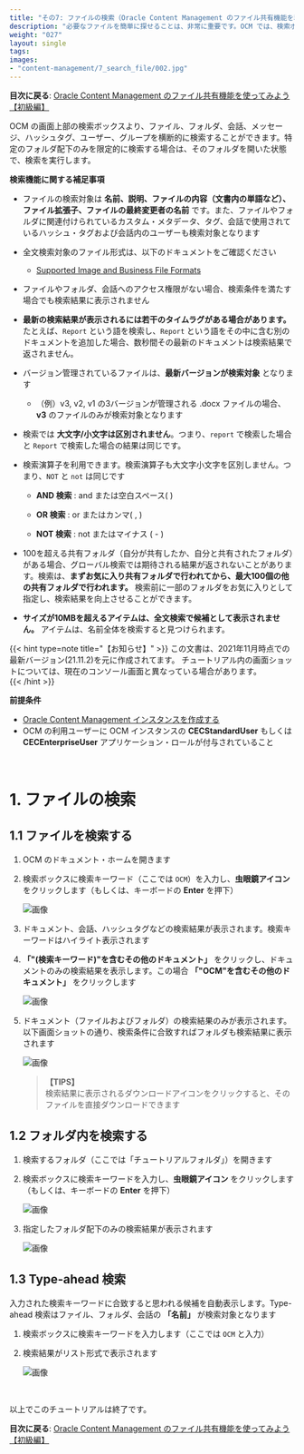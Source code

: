 ```yaml
---
title: "その7: ファイルの検索（Oracle Content Management のファイル共有機能を利用しよう）"
description: "必要なファイルを簡単に探せることは、非常に重要です。OCM では、検索ボックスよりファイル、フォルダ、会話、メッセージ、ハッシュタグ、ユーザー、グループを横断的に検索することができます。ここでは、OCM の検索機能の利用方法について習得します"
weight: "027"
layout: single
tags:
images:
- "content-management/7_search_file/002.jpg"
---
```


**目次に戻る**: [Oracle Content Management のファイル共有機能を使ってみよう【初級編】](../using_file_sharing)

OCM の画面上部の検索ボックスより、ファイル、フォルダ、会話、メッセージ、ハッシュタグ、ユーザー、グループを横断的に検索することができます。特定のフォルダ配下のみを限定的に検索する場合は、そのフォルダを開いた状態で、検索を実行します。

**検索機能に関する補足事項**

+ ファイルの検索対象は **名前、説明、ファイルの内容（文書内の単語など）、ファイル拡張子、ファイルの最終変更者の名前** です。また、ファイルやフォルダに関連付けられているカスタム・メタデータ、タグ、会話で使用されているハッシュ・タグおよび会話内のユーザーも検索対象となります

+ 全文検索対象のファイル形式は、以下のドキュメントをご確認ください

    + [Supported Image and Business File Formats](https://docs.oracle.com/en/cloud/paas/content-cloud/administer/supported-file-formats.html)

+ ファイルやフォルダ、会話へのアクセス権限がない場合、検索条件を満たす場合でも検索結果に表示されません

+ **最新の検索結果が表示されるには若干のタイムラグがある場合があります。** たとえば、`Report` という語を検索し、`Report` という語をその中に含む別のドキュメントを追加した場合、数秒間その最新のドキュメントは検索結果で返されません。

+ バージョン管理されているファイルは、**最新バージョンが検索対象** となります

    + （例）v3, v2, v1 の3バージョンが管理される .docx ファイルの場合、**v3** のファイルのみが検索対象となります

+ 検索では **大文字/小文字は区別されません**。つまり、`report` で検索した場合と `Report` で検索した場合の結果は同じです。

+ 検索演算子を利用できます。検索演算子も大文字小文字を区別しません。つまり、`NOT` と `not` は同じです

    + **AND 検索** : and または空白スペース(   )

    + **OR 検索** : or またはカンマ( , )

    + **NOT 検索** : not またはマイナス ( - )


+ 100を超える共有フォルダ（自分が共有したか、自分と共有されたフォルダ）がある場合、グローバル検索では期待される結果が返されないことがあります。検索は、**まずお気に入り共有フォルダで行われてから、最大100個の他の共有フォルダで行われます。** 検索前に一部のフォルダをお気に入りとして指定し、検索結果を向上させることができます。

+ **サイズが10MBを超えるアイテムは、全文検索で候補として表示されません。** アイテムは、名前全体を検索すると見つけられます。


{{< hint type=note title="【お知らせ】" >}}
この文書は、2021年11月時点での最新バージョン(21.11.2)を元に作成されてます。   チュートリアル内の画面ショットについては、現在のコンソール画面と異なっている場合があります。   
{{< /hint >}}


**前提条件**
- [Oracle Content Management インスタンスを作成する](../create_oce_instance)
- OCM の利用ユーザーに OCM インスタンスの **CECStandardUser** もしくは **CECEnterpriseUser** アプリケーション・ロールが付与されていること

<br>

# 1. ファイルの検索

## 1.1 ファイルを検索する

1. OCM のドキュメント・ホームを開きます

1. 検索ボックスに検索キーワード（ここでは `OCM`）を入力し、**虫眼鏡アイコン** をクリックします（もしくは、キーボードの **Enter** を押下）

    ![画像](001.jpg)

1. ドキュメント、会話、ハッシュタグなどの検索結果が表示されます。検索キーワードはハイライト表示されます

1. **「"(検索キーワード)"を含むその他のドキュメント」** をクリックし、ドキュメントのみの検索結果を表示します。この場合 **「"OCM"を含むその他のドキュメント」** をクリックします

    ![画像](002.jpg)

1. ドキュメント（ファイルおよびフォルダ）の検索結果のみが表示されます。以下画面ショットの通り、検索条件に合致すればフォルダも検索結果に表示されます

    ![画像](003.jpg)

    > **【TIPS】**  
    > 検索結果に表示されるダウンロードアイコンをクリックすると、そのファイルを直接ダウンロードできます


## 1.2 フォルダ内を検索する

1. 検索するフォルダ（ここでは「チュートリアルフォルダ」）を開きます

1. 検索ボックスに検索キーワードを入力し、**虫眼鏡アイコン** をクリックします（もしくは、キーボードの **Enter** を押下）

    ![画像](004.jpg)

1. 指定したフォルダ配下のみの検索結果が表示されます

    ![画像](005.jpg)


## 1.3 Type-ahead 検索

入力された検索キーワードに合致すると思われる候補を自動表示します。Type-ahead 検索はファイル、フォルダ、会話の **「名前」** が検索対象となります

1. 検索ボックスに検索キーワードを入力します（ここでは `OCM` と入力）

1. 検索結果がリスト形式で表示されます

    ![画像](006.jpg)

<br>

以上でこのチュートリアルは終了です。

**目次に戻る**: [Oracle Content Management のファイル共有機能を使ってみよう【初級編】](../using_file_sharing)
